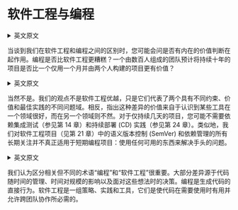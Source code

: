 # 软件工程与编程

<details> <summary>英文原文</summary><div style="border:1px solid #eee;padding:5px;background-color:#F2F2F2">
When presented with our distinction between software engineering and programming, you might ask whether there is an inherent value judgement in play. Is programming somehow worse than software engineering? Is a project that is expected to last a decade with a team of hundreds inherently more valuable than one that is useful
for only a month and built by two people?
</div></details>

当谈到我们在软件工程和编程之间的区别时，您可能会问是否有内在的价值判断在起作用。编程是否比软件工程更糟糕？一个由数百人组成的团队预计将持续十年的项目是否比一个仅用一个月并由两个人构建的项目更有价值？&#x20;

<details> <summary>英文原文</summary><div style="border:1px solid #eee;padding:5px;background-color:#F2F2F2">
Of course not. Our point is not that software engineering is superior, merely that these represent two different problem domains with distinct constraints values, and best practices. Rather, the value in pointing out this difference comes from recognizing that some tools are great in one domain but not in the other. You probably don’t need to rely on integration tests (see Chapter 14) and Continuous Deployment (CD)practices (see Chapter 24) for a project that will last only a few days. Similarly, all of our long-term concerns about semantic versioning (SemVer) and dependency management in software engineering projects (see Chapter 21) don’t really apply for short-term programming projects: use whatever is available to solve the task at hand.
</div></details>

当然不是。我们的观点不是软件工程优越，只是它们代表了两个具有不同约束、价值和最佳实践的不同问题域。相反，指出这种差异的价值来自于认识到某些工具在一个领域很好，而在另一个领域则不然。对于仅持续几天的项目，您可能不需要依赖集成测试（参见第 14 章）和持续部署 (CD) 实践（参见第 24 章）。类似地，我们对软件工程项目（见第 21 章）中的语义版本控制 (SemVer) 和依赖管理的所有长期关注并不真正适用于短期编程项目：使用任何可用的东西来解决手头的问题。&#x20;

<details> <summary>英文原文</summary><div style="border:1px solid #eee;padding:5px;background-color:#F2F2F2">
We believe it is important to differentiate between the related-but-distinct terms “programming” and “software engineering.” Much of that difference stems from the management of code over time, the impact of time on scale, and decision making in the face of those ideas. Programming is the immediate act of producing code. Software engineering is the set of policies, practices, and tools that are necessary to make that code useful for as long as it needs to be used and allowing collaboration across a team.
</div></details>

我们认为区分相关但不同的术语“编程”和“软件工程”很重要。大部分差异源于代码随时间的管理、时间对规模的影响以及面对这些想法时的决策。编程是生成代码的直接行为。软件工程是一组策略、实践和工具，它们是使代码在需要使用时有用并允许跨团队协作所必需的。
